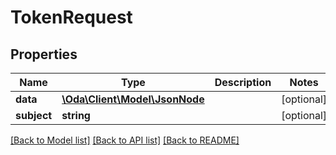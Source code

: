 # TokenRequest

## Properties
Name | Type | Description | Notes
------------ | ------------- | ------------- | -------------
**data** | [**\Oda\Client\Model\JsonNode**](JsonNode.md) |  | [optional] 
**subject** | **string** |  | [optional] 

[[Back to Model list]](../README.md#documentation-for-models) [[Back to API list]](../README.md#documentation-for-api-endpoints) [[Back to README]](../README.md)


